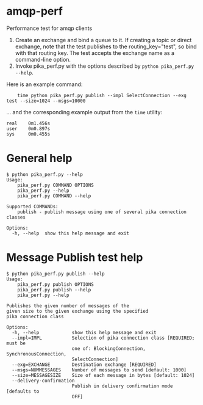 # amqp-perf
Performance test for amqp clients

1. Create an exchange and bind a queue to it. If creating a topic or direct exchange, note that the test publishes to the routing_key="test", so bind with that routing key. The test accepts the exchange name as a command-line option.
2. Invoke pika_perf.py with the options described by `python pika_perf.py --help`. 

Here is an example command:

```
	time python pika_perf.py publish --impl SelectConnection --exg test --size=1024 --msgs=10000
```

... and the corresponding example output from the `time` utility:
```
real	0m1.456s
user	0m0.897s
sys		0m0.455s
```

# General help
```
$ python pika_perf.py --help
Usage: 
	pika_perf.py COMMAND OPTIONS
	pika_perf.py --help
	pika_perf.py COMMAND --help

Supported COMMANDs:
	publish - publish message using one of several pika connection classes

Options:
  -h, --help  show this help message and exit
```

# Message Publish test help
```
$ python pika_perf.py publish --help
Usage: 
	pika_perf.py publish OPTIONS
	pika_perf.py publish --help
	pika_perf.py --help

Publishes the given number of messages of the
given size to the given exchange using the specified
pika connection class

Options:
  -h, --help            show this help message and exit
  --impl=IMPL           Selection of pika connection class [REQUIRED; must be
                        one of: BlockingConnection, SynchronousConnection,
                        SelectConnection]
  --exg=EXCHANGE        Destination exchange [REQUIRED]
  --msgs=NUMMESSAGES    Number of messages to send [default: 1000]
  --size=MESSAGESIZE    Size of each message in bytes [default: 1024]
  --delivery-confirmation
                        Publish in delivery confirmation mode [defaults to
                        OFF]
```

